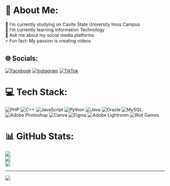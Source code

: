 # 💫 About Me:
🔭 I’m currently studying on Cavite State University Imus Campus<br>🌱 I’m currently learning Information Technology<br>💬 Ask me about my social media platforms<br>⚡ Fun fact: My passion is creating videos


## 🌐 Socials:
[![Facebook](https://img.shields.io/badge/Facebook-%231877F2.svg?logo=Facebook&logoColor=white)](https://facebook.com/blackcatjamjams) [![Instagram](https://img.shields.io/badge/Instagram-%23E4405F.svg?logo=Instagram&logoColor=white)](https://instagram.com/Jamjammyeon) [![TikTok](https://img.shields.io/badge/TikTok-%23000000.svg?logo=TikTok&logoColor=white)](https://tiktok.com/@Jamjammeow) 

# 💻 Tech Stack:
![PHP](https://img.shields.io/badge/php-%23777BB4.svg?style=for-the-badge&logo=php&logoColor=white) ![C++](https://img.shields.io/badge/c++-%2300599C.svg?style=for-the-badge&logo=c%2B%2B&logoColor=white) ![JavaScript](https://img.shields.io/badge/javascript-%23323330.svg?style=for-the-badge&logo=javascript&logoColor=%23F7DF1E) ![Python](https://img.shields.io/badge/python-3670A0?style=for-the-badge&logo=python&logoColor=ffdd54) ![Java](https://img.shields.io/badge/java-%23ED8B00.svg?style=for-the-badge&logo=openjdk&logoColor=white) ![Oracle](https://img.shields.io/badge/Oracle-F80000?style=for-the-badge&logo=oracle&logoColor=white) ![MySQL](https://img.shields.io/badge/mysql-4479A1.svg?style=for-the-badge&logo=mysql&logoColor=white) ![Adobe Photoshop](https://img.shields.io/badge/adobe%20photoshop-%2331A8FF.svg?style=for-the-badge&logo=adobe%20photoshop&logoColor=white) ![Canva](https://img.shields.io/badge/Canva-%2300C4CC.svg?style=for-the-badge&logo=Canva&logoColor=white) ![Figma](https://img.shields.io/badge/figma-%23F24E1E.svg?style=for-the-badge&logo=figma&logoColor=white) ![Adobe Lightroom](https://img.shields.io/badge/Adobe%20Lightroom-31A8FF.svg?style=for-the-badge&logo=Adobe%20Lightroom&logoColor=white) ![Riot Games](https://img.shields.io/badge/riotgames-D32936.svg?style=for-the-badge&logo=riotgames&logoColor=white)
# 📊 GitHub Stats:
![](https://github-readme-stats.vercel.app/api?username=Jahmiebelle&theme=dark&hide_border=false&include_all_commits=true&count_private=true)<br/>
![](https://nirzak-streak-stats.vercel.app/?user=Jahmiebelle&theme=dark&hide_border=false)<br/>
![](https://github-readme-stats.vercel.app/api/top-langs/?username=Jahmiebelle&theme=dark&hide_border=false&include_all_commits=true&count_private=true&layout=compact)

---
[![](https://visitcount.itsvg.in/api?id=Jahmiebelle&icon=0&color=0)](https://visitcount.itsvg.in)

<!-- Proudly created with GPRM ( https://gprm.itsvg.in ) -->
